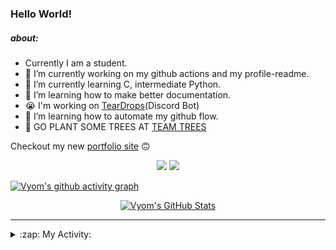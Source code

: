 ### Hello World!

##### about:
- Currently I am a student.
- 🔭 I’m currently working on my github actions and my profile-readme. 
- 🌱 I’m currently learning C, intermediate Python.
- 🌱 I’m learning how to make better documentation.
- 😭 I'm working on [TearDrops](https://github.com/Vyvy-vi/TearDrops)(Discord Bot)
- 🌱 I’m learning how to automate my github flow.
- 🌱 GO PLANT SOME TREES AT [TEAM TREES](https://teamtrees.org/)

Checkout my new [portfolio site](https://vyvy-vi.github.io/portfolio) 🙃

<p align="center">
  <a href="https://twitter.com/Vyvy_viM"><img target="_blank" src="https://img.shields.io/badge/twitter%20@Vyvy_viM-0D95E8?style=for-the-badge&logo=twitter&logoColor=white"/></a> 
  <a href="https://vyvy-vi.github.io/portfolio"><img target="_blank" src="https://img.shields.io/badge/-I%27m_craving_for_open_source-green?style=for-the-badge&logo=github&logoColor=black"/></a> 
</p>

[![Vyom's github activity graph](https://activity-graph.herokuapp.com/graph?username=Vyvy-vi)](https://github.com/ashutosh00710/github-readme-activity-graph)

<p align="center">
<a href="https://github.com/Vyvy-vi/Vyvy-vi">
  <img src="https://profile-readme-git-master.vyvy-vi.vercel.app/api?username=Vyvy-vi&show_icons=true&line_height=27&count_private=true&title_color=ffffff&text_color=c9cacc&icon_color=2bbc8a&bg_color=1d1f21" alt="Vyom's GitHub Stats" />
</a>
</p>


---
<details>
  <summary>:zap: My Activity:</summary>
  
<!--START_SECTION:waka-->
**I'm a Night 🦉** 

```text
🌞 Morning    11 commits     █████░░░░░░░░░░░░░░░░░░░░   20.75% 
🌆 Daytime    11 commits     █████░░░░░░░░░░░░░░░░░░░░   20.75% 
🌃 Evening    12 commits     █████░░░░░░░░░░░░░░░░░░░░   22.64% 
🌙 Night      19 commits     █████████░░░░░░░░░░░░░░░░   35.85%

```
📅 **I'm Most Productive on Saturday** 

```text
Monday       8 commits      ███░░░░░░░░░░░░░░░░░░░░░░   15.09% 
Tuesday      4 commits      ██░░░░░░░░░░░░░░░░░░░░░░░   7.55% 
Wednesday    9 commits      ████░░░░░░░░░░░░░░░░░░░░░   16.98% 
Thursday     6 commits      ██░░░░░░░░░░░░░░░░░░░░░░░   11.32% 
Friday       2 commits      █░░░░░░░░░░░░░░░░░░░░░░░░   3.77% 
Saturday     12 commits     █████░░░░░░░░░░░░░░░░░░░░   22.64% 
Sunday       12 commits     █████░░░░░░░░░░░░░░░░░░░░   22.64%

```


📊 **This Week I Spent My Time On** 

```text
🔥 Editors: 
Vim                      18 hrs 58 mins      █████████████████████████   99.6% 
CLion                    4 mins              ░░░░░░░░░░░░░░░░░░░░░░░░░   0.4%

🐱‍💻 Projects: 
TearDrops                12 hrs 35 mins      ████████████████░░░░░░░░░   66.09% 
Unknown Project          2 hrs 58 mins       ████░░░░░░░░░░░░░░░░░░░░░   15.63% 
dev-quotes-api           1 hr 50 mins        ██░░░░░░░░░░░░░░░░░░░░░░░   9.7% 
Calculator               48 mins             █░░░░░░░░░░░░░░░░░░░░░░░░   4.27% 
.dotfiles                21 mins             ░░░░░░░░░░░░░░░░░░░░░░░░░   1.92%

```


<!--END_SECTION:waka-->
</details>
